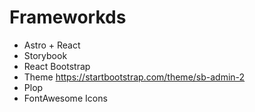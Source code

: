 # Frameworkds

* Astro + React
* Storybook
* React Bootstrap
* Theme https://startbootstrap.com/theme/sb-admin-2
* Plop
* FontAwesome Icons

